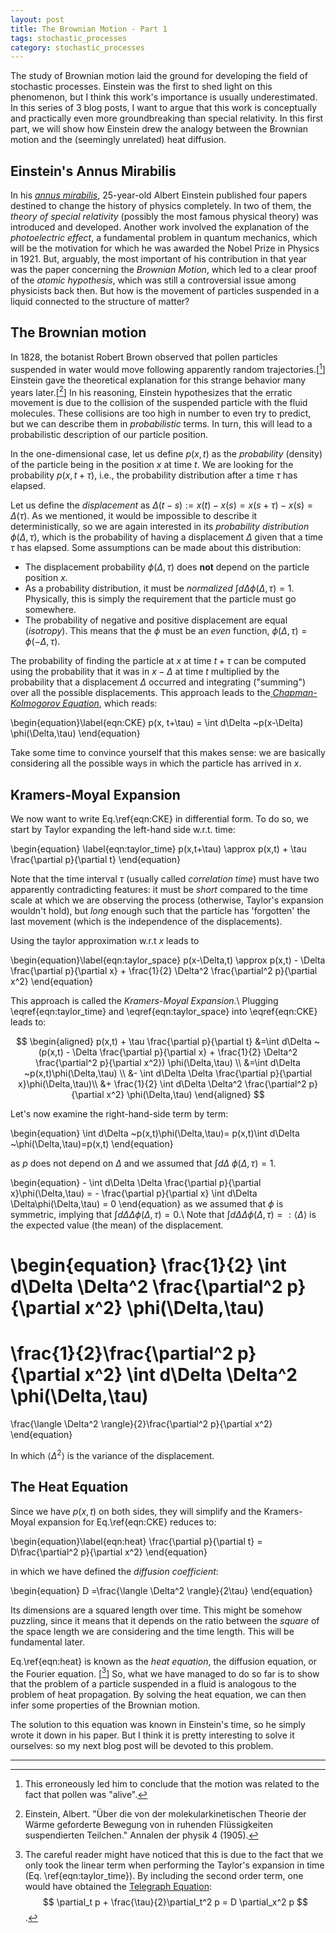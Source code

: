 ```yaml
---
layout: post
title: The Brownian Motion - Part 1
tags: stochastic_processes
category: stochastic_processes
---
```


The study of Brownian motion laid the ground for developing the field of stochastic processes. 
Einstein was the first to shed light on this phenomenon, but I think this work's importance is usually underestimated. 
In this series of 3 blog posts, I want to argue that this work is conceptually and practically even more groundbreaking than special relativity. 
In this first part, we will show how Einstein drew the analogy between the Brownian motion and the (seemingly unrelated) heat diffusion.


## Einstein's Annus Mirabilis


In his [_annus mirabilis_](https://en.wikipedia.org/wiki/Annus_mirabilis_papers), 25-year-old Albert Einstein published four papers destined to change the history of physics completely. 
In two of them, the _theory of special relativity_ (possibly the most famous physical theory) was introduced and developed. 
Another work involved the explanation of the _photoelectric effect_, a fundamental problem in quantum mechanics, which will be the motivation for which he was awarded the Nobel Prize in Physics  in 1921.
But, arguably, the most important of his contribution in that year was the paper concerning the *Brownian Motion*, which led to a clear proof of the _atomic hypothesis_, which was still a controversial issue among physicists back then.
But how is the movement of particles suspended in a liquid connected to the structure of matter? 


## The Brownian motion

In 1828, the botanist Robert Brown observed that pollen particles suspended in water would move following apparently random trajectories.[[^1]]
Einstein gave the theoretical explanation for this strange behavior many years later.[[^2]] 
In his reasoning, Einstein hypothesizes that the erratic movement is due to the collision of the suspended particle with the fluid molecules.
These collisions are too high in number to even try to predict, but we can describe them in _probabilistic_ terms. 
In turn, this will lead to a probabilistic description of our particle position. 

In the one-dimensional case, let us define $p(x,t)$ as the _probability_ (density) of the particle being in the position $x$ at time $t$.
We are looking for the probability $p(x, t + \tau)$, i.e., the probability distribution after a time $\tau$ has elapsed.

Let us define the *displacement* as $\Delta(t-s) := x(t) - x(s) = x(s+\tau) - x(s) = \Delta(\tau)$.
As we mentioned, it would be impossible to describe it deterministically, so we are again interested in its _probability distribution_ $\phi(\Delta, \tau)$, which is the probability of having a displacement $\Delta$ given that a time $\tau$ has elapsed.
Some assumptions can be made about this distribution:

* The displacement probability $\phi(\Delta, \tau)$ does **not** depend on the particle position $x$.
* As a probability distribution, it must be _normalized_ $\int d\Delta \phi(\Delta,\tau)=1$. Physically, this is simply the requirement that the particle must go somewhere.
* The probability of negative and positive displacement are equal (_isotropy_). This means that the $\phi$ must be an _even_ function, $\phi(\Delta,\tau) = \phi(-\Delta,\tau)$.


The probability of finding the particle at $x$ at time $t+\tau$ can be computed using the probability that it was in $x-\Delta$ at time $t$ multiplied by the probability that a displacement $\Delta$ occurred and integrating ("summing") over all the possible displacements.
This approach leads to the[ _Chapman-Kolmogorov Equation_](https://en.wikipedia.org/wiki/Chapman%E2%80%93Kolmogorov_equation), which reads:

\begin{equation}\label{eqn:CKE}
    p(x, t+\tau) = \int d\Delta ~p(x-\Delta) \phi(\Delta,\tau)
\end{equation}

Take some time to convince yourself that  this makes sense: we are basically considering all the possible ways in which the particle has arrived in $x$.

## Kramers-Moyal Expansion

We now want to write Eq.\ref{eqn:CKE} in differential form. 
To do so, we start by Taylor expanding the left-hand side w.r.t. time:

\begin{equation}
    \label{eqn:taylor_time}
    p(x,t+\tau) \approx p(x,t) + \tau \frac{\partial p}{\partial t}
\end{equation}

Note that the time interval $\tau$ (usually called *correlation time*) must have two apparently contradicting features: it must be *short* compared to the time scale at which we are observing the process (otherwise, Taylor's expansion wouldn't hold), but *long* enough such that the particle has 'forgotten' the last movement (which is the independence of the displacements). 

Using the taylor approximation w.r.t $x$ leads to

\begin{equation}\label{eqn:taylor_space}
    p(x-\Delta,t) \approx 
    p(x,t) - \Delta \frac{\partial p}{\partial x} + \frac{1}{2} \Delta^2 \frac{\partial^2 p}{\partial x^2}
\end{equation}

This approach is called the _Kramers-Moyal Expansion_.\\
Plugging \eqref{eqn:taylor_time} and \eqref{eqn:taylor_space} into \eqref{eqn:CKE} leads to:


$$
\begin{aligned}
p(x,t) + \tau \frac{\partial p}{\partial t} 
&=\int d\Delta ~(p(x,t) - \Delta \frac{\partial p}{\partial x} + \frac{1}{2} \Delta^2 \frac{\partial^2 p}{\partial x^2}) \phi(\Delta,\tau) \\
&=\int d\Delta ~p(x,t)\phi(\Delta,\tau) \\
&- \int d\Delta \Delta \frac{\partial p}{\partial x}\phi(\Delta,\tau)\\ 
&+ \frac{1}{2} \int d\Delta \Delta^2 \frac{\partial^2 p}{\partial x^2} \phi(\Delta,\tau)
\end{aligned}
$$

Let's now examine the right-hand-side term by term:

\begin{equation}
    \int d\Delta ~p(x,t)\phi(\Delta,\tau)=
    p(x,t)\int d\Delta ~\phi(\Delta,\tau)=p(x,t)
\end{equation}

as $p$ does not depend on $\Delta$ and we assumed that $\int d\Delta ~\phi(\Delta,\tau)=1$.

\begin{equation}
    - \int d\Delta \Delta \frac{\partial p}{\partial x}\phi(\Delta,\tau)
    =
    -  \frac{\partial p}{\partial x} \int d\Delta \Delta\phi(\Delta,\tau) = 0
\end{equation}
as we assumed that $\phi$ is symmetric, implying that $\int d\Delta \Delta\phi(\Delta,\tau)=0$.\\
Note that $\int d\Delta \Delta\phi(\Delta,\tau) =: \langle \Delta \rangle$ is the expected value (the mean) of the displacement.

\begin{equation}
\frac{1}{2} \int d\Delta \Delta^2 \frac{\partial^2 p}{\partial x^2} \phi(\Delta,\tau)
=
\frac{1}{2}\frac{\partial^2 p}{\partial x^2} \int d\Delta \Delta^2 \phi(\Delta,\tau) 
= 
\frac{\langle \Delta^2 \rangle}{2}\frac{\partial^2 p}{\partial x^2}
\end{equation}

In which $\langle \Delta^2 \rangle$ is the variance of the displacement.

## The Heat Equation

Since we have $p(x,t)$ on both sides, they will simplify and the Kramers-Moyal expansion for Eq.\ref{eqn:CKE} reduces to:

\begin{equation}\label{eqn:heat}
    \frac{\partial p}{\partial t} = D\frac{\partial^2 p}{\partial x^2}
\end{equation}

in which we have defined the _diffusion coefficient_:

\begin{equation}
   D =\frac{\langle \Delta^2 \rangle}{2\tau}
\end{equation}

Its dimensions are a squared length over time. 
This might be somehow puzzling, since it means that it depends on the ratio between the _square_ of the space length we are considering and the time length. 
This will be fundamental later.

Eq.\ref{eqn:heat} is known as  the _heat equation_, the diffusion equation, or the Fourier equation. [[^3]] 
So, what we have managed to do so far is to show that the problem of a particle suspended in a fluid is analogous to the problem of heat propagation. By solving the heat equation, we can then infer some properties of the Brownian motion.

The solution to this equation was known in Einstein's time, so he simply wrote it down in his paper. But I think it is pretty interesting to solve it ourselves: so my next blog post will be devoted to this problem.


----------------------------------------

[^1]: This erroneously led him to conclude that the motion was related to the fact that pollen was "alive".

[^2]: Einstein, Albert. "Über die von der molekularkinetischen Theorie der Wärme geforderte Bewegung von in ruhenden Flüssigkeiten suspendierten Teilchen." Annalen der physik 4 (1905).

[^3]: The careful reader might have noticed that this is due to the fact that we only took the linear term when performing the Taylor's expansion in time (Eq. \ref{eqn:taylor_time}). By including the second order term, one would have obtained the [Telegraph Equation](https://en.wikipedia.org/wiki/Telegrapher%27s_equations): $$ \partial_t p + \frac{\tau}{2}\partial_t^2 p = D \partial_x^2 p $$.